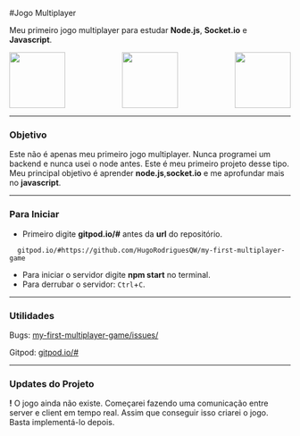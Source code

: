 #Jogo Multiplayer

Meu primeiro jogo multiplayer para estudar **Node.js**, **Socket.io** e **Javascript**.


<p align="center">
<img align="left" src="https://nodejs.org/static/images/logos/nodejs-new-pantone-black.svg" width="100px" height="100px"/>
<img src="https://upload.wikimedia.org/wikipedia/commons/thumb/9/99/Unofficial_JavaScript_logo_2.svg/200px-Unofficial_JavaScript_logo_2.svg.png" height="100px"/>
<img  align="right" src="https://upload.wikimedia.org/wikipedia/commons/9/96/Socket-io.svg" width="100px"/>
 
</p>

---

### Objetivo

Este não é apenas meu primeiro jogo  multiplayer. Nunca programei um backend e nunca usei o node antes. Este é meu primeiro projeto desse tipo.
Meu principal objetivo é aprender **node.js**,**socket.io** e me aprofundar mais no **javascript**.

---

### Para Iniciar

- Primeiro digite **gitpod.io/#** antes da **url** do repositório.
```
  gitpod.io/#https://github.com/HugoRodriguesQW/my-first-multiplayer-game
```
- Para iniciar o servidor digite **npm start** no terminal.
- Para derrubar o servidor: ```Ctrl```+```C```.

---

### Utilidades

Bugs: [my-first-multiplayer-game/issues/](https://github.com/HugoRodriguesQW/my-first-multiplayer-game/issues/)

Gitpod: [gitpod.io/#](gitpod.io/#https://github.com/HugoRodriguesQW/my-first-multiplayer-game/)

---

### Updates do Projeto

**!** O jogo ainda não existe. Começarei fazendo uma comunicação entre server e client em tempo real.
Assim que conseguir isso criarei o jogo. Basta implementá-lo depois.
